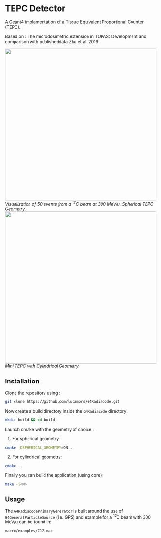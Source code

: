 # TEPC Detector

A Geant4 implamentation of a Tissue Equivalent Proportional Counter (TEPC).

Based on : The   microdosimetric   extension   in   TOPAS:   Development   and comparison with publisheddata Zhu et al. 2019

<img width="500" src="docs/tepc.svg" alt>
<em>Visualization of 50 events from a <sup>12</sup>C beam at 300 MeV/u. Spherical TEPC Geometry.</em>

<img width="500" src="docs/tepccy.svg" alt>
<em>Mini TEPC with Cylindrical Geometry.</em>

## Installation

Clone the repository using :
```bash
git clone https://github.com/lucamors/G4Radiacode.git
```

Now create a build directory inside the ```G4Radiacode``` directory:

```bash
mkdir build && cd build
```

Launch cmake with the geometry of choice :

1. For spherical geometry:
```bash
cmake -DSPHERICAL_GEOMETRY=ON ..
```
2. For cylindrical geometry:
```bash
cmake ..
```

Finally you can build the application (using <N> core):
```bash
make -j<N>
```

## Usage

The ```G4RadiacodePrimaryGenerator``` is built around the use of ```G4GeneralParticleSource``` (i.e. GPS)
and example for a <sup>12</sup>C beam with 300 MeV/u can be found in:
```bash
macro/examples/C12.mac
```
